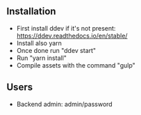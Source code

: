 
Installation
--------------
  * First install ddev if it's not present: https://ddev.readthedocs.io/en/stable/
  * Install also yarn
  * Once done run "ddev start"
  * Run "yarn install"
  * Compile assets with the command "gulp"


Users
--------------
 * Backend admin: admin/password